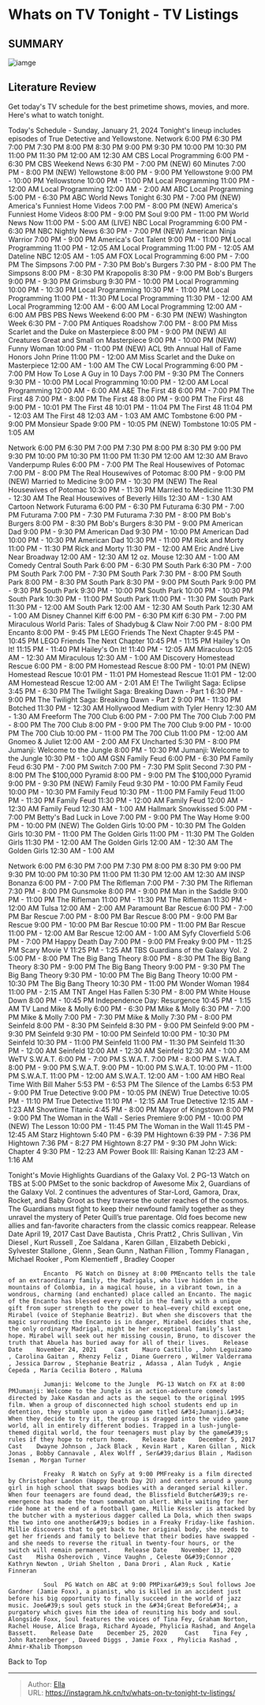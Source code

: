 # Whats on TV Tonight - TV Listings


## SUMMARY 

![iamge](https://static1.srcdn.com/wordpress/wp-content/uploads/2023/11/screenrant-tv-guide.jpg)

## Literature Review

Get today&#39;s TV schedule for the best primetime shows, movies, and more. Here&#39;s what to watch tonight.


 Today&#39;s Schedule - Sunday, January 21, 2024 
Tonight&#39;s lineup includes episodes of True Detective and Yellowstone.
 Network  6:00 PM  6:30 PM  7:00 PM  7:30 PM  8:00 PM  8:30 PM  9:00 PM  9:30 PM  10:00 PM  10:30 PM  11:00 PM  11:30 PM  12:00 AM  12:30 AM   CBS            Local Programming  6:00 PM - 6:30 PM     CBS Weekend News  6:30 PM - 7:00 PM (NEW)     60 Minutes  7:00 PM - 8:00 PM (NEW)     Yellowstone  8:00 PM - 9:00 PM     Yellowstone  9:00 PM - 10:00 PM     Yellowstone  10:00 PM - 11:00 PM     Local Programming  11:00 PM - 12:00 AM     Local Programming  12:00 AM - 2:00 AM      ABC            Local Programming  5:00 PM - 6:30 PM     ABC World News Tonight  6:30 PM - 7:00 PM (NEW)     America&#39;s Funniest Home Videos  7:00 PM - 8:00 PM (NEW)     America&#39;s Funniest Home Videos  8:00 PM - 9:00 PM     Soul  9:00 PM - 11:00 PM     World News Now  11:00 PM - 5:00 AM (LIVE)      NBC            Local Programming  6:00 PM - 6:30 PM     NBC Nightly News  6:30 PM - 7:00 PM (NEW)     American Ninja Warrior  7:00 PM - 9:00 PM     America&#39;s Got Talent  9:00 PM - 11:00 PM     Local Programming  11:00 PM - 12:05 AM     Local Programming  11:00 PM - 12:05 AM     Dateline NBC  12:05 AM - 1:05 AM      FOX            Local Programming  6:00 PM - 7:00 PM     The Simpsons  7:00 PM - 7:30 PM     Bob&#39;s Burgers  7:30 PM - 8:00 PM     The Simpsons  8:00 PM - 8:30 PM     Krapopolis  8:30 PM - 9:00 PM     Bob&#39;s Burgers  9:00 PM - 9:30 PM     Grimsburg  9:30 PM - 10:00 PM     Local Programming  10:00 PM - 10:30 PM     Local Programming  10:30 PM - 11:00 PM     Local Programming  11:00 PM - 11:30 PM     Local Programming  11:30 PM - 12:00 AM     Local Programming  12:00 AM - 6:00 AM     Local Programming  12:00 AM - 6:00 AM      PBS            PBS News Weekend  6:00 PM - 6:30 PM (NEW)     Washington Week  6:30 PM - 7:00 PM     Antiques Roadshow  7:00 PM - 8:00 PM     Miss Scarlet and the Duke on Masterpiece  8:00 PM - 9:00 PM (NEW)     All Creatures Great and Small on Masterpiece  9:00 PM - 10:00 PM (NEW)     Funny Woman  10:00 PM - 11:00 PM (NEW)     ACL 9th Annual Hall of Fame Honors John Prine  11:00 PM - 12:00 AM     Miss Scarlet and the Duke on Masterpiece  12:00 AM - 1:00 AM      The CW            Local Programming  6:00 PM - 7:00 PM     How To Lose A Guy in 10 Days  7:00 PM - 9:30 PM     The Conners  9:30 PM - 10:00 PM     Local Programming  10:00 PM - 12:00 AM     Local Programming  12:00 AM - 6:00 AM      A&amp;E            The First 48  6:00 PM - 7:00 PM     The First 48  7:00 PM - 8:00 PM     The First 48  8:00 PM - 9:00 PM     The First 48  9:00 PM - 10:01 PM     The First 48  10:01 PM - 11:04 PM     The First 48  11:04 PM - 12:03 AM     The First 48  12:03 AM - 1:03 AM      AMC            Tombstone  6:00 PM - 9:00 PM     Monsieur Spade  9:00 PM - 10:05 PM (NEW)     Tombstone  10:05 PM - 1:05 AM      



 Network  6:00 PM  6:30 PM  7:00 PM  7:30 PM  8:00 PM  8:30 PM  9:00 PM  9:30 PM  10:00 PM  10:30 PM  11:00 PM  11:30 PM  12:00 AM  12:30 AM   Bravo            Vanderpump Rules  6:00 PM - 7:00 PM     The Real Housewives of Potomac  7:00 PM - 8:00 PM     The Real Housewives of Potomac  8:00 PM - 9:00 PM (NEW)     Married to Medicine  9:00 PM - 10:30 PM (NEW)     The Real Housewives of Potomac  10:30 PM - 11:30 PM     Married to Medicine  11:30 PM - 12:30 AM     The Real Housewives of Beverly Hills  12:30 AM - 1:30 AM      Cartoon Network            Futurama  6:00 PM - 6:30 PM     Futurama  6:30 PM - 7:00 PM     Futurama  7:00 PM - 7:30 PM     Futurama  7:30 PM - 8:00 PM     Bob&#39;s Burgers  8:00 PM - 8:30 PM     Bob&#39;s Burgers  8:30 PM - 9:00 PM     American Dad  9:00 PM - 9:30 PM     American Dad  9:30 PM - 10:00 PM     American Dad  10:00 PM - 10:30 PM     American Dad  10:30 PM - 11:00 PM     Rick and Morty  11:00 PM - 11:30 PM     Rick and Morty  11:30 PM - 12:00 AM     Eric André Live Near Broadway  12:00 AM - 12:30 AM     12 oz. Mouse  12:30 AM - 1:00 AM      Comedy Central            South Park  6:00 PM - 6:30 PM     South Park  6:30 PM - 7:00 PM     South Park  7:00 PM - 7:30 PM     South Park  7:30 PM - 8:00 PM     South Park  8:00 PM - 8:30 PM     South Park  8:30 PM - 9:00 PM     South Park  9:00 PM - 9:30 PM     South Park  9:30 PM - 10:00 PM     South Park  10:00 PM - 10:30 PM     South Park  10:30 PM - 11:00 PM     South Park  11:00 PM - 11:30 PM     South Park  11:30 PM - 12:00 AM     South Park  12:00 AM - 12:30 AM     South Park  12:30 AM - 1:00 AM      Disney Channel            Kiff  6:00 PM - 6:30 PM     Kiff  6:30 PM - 7:00 PM     Miraculous World Paris: Tales of Shadybug &amp; Claw Noir  7:00 PM - 8:00 PM     Encanto  8:00 PM - 9:45 PM     LEGO Friends The Next Chapter  9:45 PM - 10:45 PM     LEGO Friends The Next Chapter  10:45 PM - 11:15 PM     Hailey&#39;s On It!  11:15 PM - 11:40 PM     Hailey&#39;s On It!  11:40 PM - 12:05 AM     Miraculous  12:05 AM - 12:30 AM     Miraculous  12:30 AM - 1:00 AM      Discovery            Homestead Rescue  6:00 PM - 8:00 PM     Homestead Rescue  8:00 PM - 10:01 PM (NEW)     Homestead Rescue  10:01 PM - 11:01 PM     Homestead Rescue  11:01 PM - 12:00 AM     Homestead Rescue  12:00 AM - 2:01 AM      E!            The Twilight Saga: Eclipse  3:45 PM - 6:30 PM     The Twilight Saga: Breaking Dawn - Part 1  6:30 PM - 9:00 PM     The Twilight Saga: Breaking Dawn - Part 2  9:00 PM - 11:30 PM     Botched  11:30 PM - 12:30 AM     Hollywood Medium with Tyler Henry  12:30 AM - 1:30 AM      Freeform            The 700 Club  6:00 PM - 7:00 PM     The 700 Club  7:00 PM - 8:00 PM     The 700 Club  8:00 PM - 9:00 PM     The 700 Club  9:00 PM - 10:00 PM     The 700 Club  10:00 PM - 11:00 PM     The 700 Club  11:00 PM - 12:00 AM     Gnomeo &amp; Juliet  12:00 AM - 2:00 AM      FX            Uncharted  5:30 PM - 8:00 PM     Jumanji: Welcome to the Jungle  8:00 PM - 10:30 PM     Jumanji: Welcome to the Jungle  10:30 PM - 1:00 AM      GSN            Family Feud  6:00 PM - 6:30 PM     Family Feud  6:30 PM - 7:00 PM     Switch  7:00 PM - 7:30 PM     Split Second  7:30 PM - 8:00 PM     The $100,000 Pyramid  8:00 PM - 9:00 PM     The $100,000 Pyramid  9:00 PM - 9:30 PM (NEW)     Family Feud  9:30 PM - 10:00 PM     Family Feud  10:00 PM - 10:30 PM     Family Feud  10:30 PM - 11:00 PM     Family Feud  11:00 PM - 11:30 PM     Family Feud  11:30 PM - 12:00 AM     Family Feud  12:00 AM - 12:30 AM     Family Feud  12:30 AM - 1:00 AM      Hallmark            Snowkissed  5:00 PM - 7:00 PM     Betty&#39;s Bad Luck in Love  7:00 PM - 9:00 PM     The Way Home  9:00 PM - 10:00 PM (NEW)     The Golden Girls  10:00 PM - 10:30 PM     The Golden Girls  10:30 PM - 11:00 PM     The Golden Girls  11:00 PM - 11:30 PM     The Golden Girls  11:30 PM - 12:00 AM     The Golden Girls  12:00 AM - 12:30 AM     The Golden Girls  12:30 AM - 1:00 AM      






 Network  6:00 PM  6:30 PM  7:00 PM  7:30 PM  8:00 PM  8:30 PM  9:00 PM  9:30 PM  10:00 PM  10:30 PM  11:00 PM  11:30 PM  12:00 AM  12:30 AM   INSP            Bonanza  6:00 PM - 7:00 PM     The Rifleman  7:00 PM - 7:30 PM     The Rifleman  7:30 PM - 8:00 PM     Gunsmoke  8:00 PM - 9:00 PM     Man in the Saddle  9:00 PM - 11:00 PM     The Rifleman  11:00 PM - 11:30 PM     The Rifleman  11:30 PM - 12:00 AM     Tulsa  12:00 AM - 2:00 AM      Paramount            Bar Rescue  6:00 PM - 7:00 PM     Bar Rescue  7:00 PM - 8:00 PM     Bar Rescue  8:00 PM - 9:00 PM     Bar Rescue  9:00 PM - 10:00 PM     Bar Rescue  10:00 PM - 11:00 PM     Bar Rescue  11:00 PM - 12:00 AM     Bar Rescue  12:00 AM - 1:00 AM      Syfy            Cloverfield  5:06 PM - 7:00 PM     Happy Death Day  7:00 PM - 9:00 PM     Freaky  9:00 PM - 11:25 PM     Scary Movie V  11:25 PM - 1:25 AM      TBS            Guardians of the Galaxy Vol. 2  5:00 PM - 8:00 PM     The Big Bang Theory  8:00 PM - 8:30 PM     The Big Bang Theory  8:30 PM - 9:00 PM     The Big Bang Theory  9:00 PM - 9:30 PM     The Big Bang Theory  9:30 PM - 10:00 PM     The Big Bang Theory  10:00 PM - 10:30 PM     The Big Bang Theory  10:30 PM - 11:00 PM     Wonder Woman 1984  11:00 PM - 2:15 AM      TNT            Angel Has Fallen  5:30 PM - 8:00 PM     White House Down  8:00 PM - 10:45 PM     Independence Day: Resurgence  10:45 PM - 1:15 AM      TV Land            Mike &amp; Molly  6:00 PM - 6:30 PM     Mike &amp; Molly  6:30 PM - 7:00 PM     Mike &amp; Molly  7:00 PM - 7:30 PM     Mike &amp; Molly  7:30 PM - 8:00 PM     Seinfeld  8:00 PM - 8:30 PM     Seinfeld  8:30 PM - 9:00 PM     Seinfeld  9:00 PM - 9:30 PM     Seinfeld  9:30 PM - 10:00 PM     Seinfeld  10:00 PM - 10:30 PM     Seinfeld  10:30 PM - 11:00 PM     Seinfeld  11:00 PM - 11:30 PM     Seinfeld  11:30 PM - 12:00 AM     Seinfeld  12:00 AM - 12:30 AM     Seinfeld  12:30 AM - 1:00 AM      WeTV            S.W.A.T.  6:00 PM - 7:00 PM     S.W.A.T.  7:00 PM - 8:00 PM     S.W.A.T.  8:00 PM - 9:00 PM     S.W.A.T.  9:00 PM - 10:00 PM     S.W.A.T.  10:00 PM - 11:00 PM     S.W.A.T.  11:00 PM - 12:00 AM     S.W.A.T.  12:00 AM - 1:00 AM      HBO            Real Time With Bill Maher  5:53 PM - 6:53 PM     The Silence of the Lambs  6:53 PM - 9:00 PM     True Detective  9:00 PM - 10:05 PM (NEW)     True Detective  10:05 PM - 11:10 PM     True Detective  11:10 PM - 12:15 AM     True Detective  12:15 AM - 1:23 AM      Showtime            Titanic  4:45 PM - 8:00 PM     Mayor of Kingstown  8:00 PM - 9:00 PM     The Woman in the Wall - Series Premiere  9:00 PM - 10:00 PM (NEW)     The Lesson  10:00 PM - 11:45 PM     The Woman in the Wall  11:45 PM - 12:45 AM      Starz            Hightown  5:40 PM - 6:39 PM     Hightown  6:39 PM - 7:36 PM     Hightown  7:36 PM - 8:27 PM     Hightown  8:27 PM - 9:30 PM     John Wick: Chapter 4  9:30 PM - 12:23 AM     Power Book III: Raising Kanan  12:23 AM - 1:16 AM      





 Tonight&#39;s Movie Highlights 
              Guardians of the Galaxy Vol. 2  PG-13 Watch on TBS at 5:00 PMSet to the sonic backdrop of Awesome Mix 2, Guardians of the Galaxy Vol. 2 continues the adventures of Star-Lord, Gamora, Drax, Rocket, and Baby Groot as they traverse the outer reaches of the cosmos. The Guardians must fight to keep their newfound family together as they unravel the mystery of Peter Quill’s true parentage. Old foes become new allies and fan-favorite characters from the classic comics reappear.    Release Date    April 19, 2017     Cast    Dave Bautista , ​Chris Pratt2 , Chris Sullivan , Vin Diesel , Kurt Russell , Zoe Saldana , Karen Gillan , Elizabeth Debicki , Sylvester Stallone , Glenn   , Sean Gunn , Nathan Fillion , Tommy Flanagan , Michael Rooker , Pom Klementieff , Bradley Cooper      




              Encanto  PG Watch on Disney at 8:00 PMEncanto tells the tale of an extraordinary family, the Madrigals, who live hidden in the mountains of Colombia, in a magical house, in a vibrant town, in a wondrous, charming (and enchanted) place called an Encanto. The magic of the Encanto has blessed every child in the family with a unique gift from super strength to the power to heal—every child except one, Mirabel (voice of Stephanie Beatriz). But when she discovers that the magic surrounding the Encanto is in danger, Mirabel decides that she, the only ordinary Madrigal, might be her exceptional family’s last hope. Mirabel will seek out her missing cousin, Bruno, to discover the truth that Abuela has buried away for all of their lives.    Release Date    November 24, 2021     Cast    Mauro Castillo , John Leguizamo , Carolina Gaitan , Rhenzy Feliz , Diane Guerrero , Wilmer Valderrama , Jessica Darrow , Stephanie Beatriz , Adassa , Alan Tudyk , Angie Cepeda , María Cecilia Botero , Maluma      

              Jumanji: Welcome to the Jungle  PG-13 Watch on FX at 8:00 PMJumanji: Welcome to the Jungle is an action-adventure comedy directed by Jake Kasdan and acts as the sequel to the original 1995 film. When a group of disconnected high school students end up in detention, they stumble upon a video game titled &#34;Jumanji.&#34; When they decide to try it, the group is dragged into the video game world, all in entirely different bodies. Trapped in a lush-jungle-themed digital world, the four teenagers must play by the game&#39;s rules if they hope to return home.    Release Date    December 5, 2017     Cast    Dwayne Johnson , Jack Black , Kevin Hart , Karen Gillan , Nick Jonas , Bobby Cannavale , Alex Wolff , Ser&#39;darius Blain , Madison Iseman , Morgan Turner      

              Freaky  R Watch on SyFy at 9:00 PMFreaky is a film directed by Christopher Landon (Happy Death Day 2U) and centers around a young girl in high school that swaps bodies with a deranged serial killer. When four teenagers are found dead, the Blissfield Butcher&#39;s re-emergence has made the town somewhat on alert. While waiting for her ride home at the end of a football game, Millie Kessler is attacked by the butcher with a mysterious dagger called La Dola, which then swaps the two into one another&#39;s bodies in a Freaky Friday-like fashion. Millie discovers that to get back to her original body, she needs to get her friends and family to believe that their bodies have swapped - and she needs to reverse the ritual in twenty-four hours, or the switch will remain permanent.    Release Date    November 13, 2020     Cast    Misha Osherovich , Vince Vaughn , Celeste O&#39;Connor , Kathryn Newton , Uriah Shelton , Dana Drori , Alan Ruck , Katie Finneran      

              Soul  PG Watch on ABC at 9:00 PMPixar&#39;s Soul follows Joe Gardner (Jamie Foxx), a pianist, who is killed in an accident just before his big opportunity to finally succeed in the world of jazz music. Joe&#39;s soul gets stuck in the &#34;Great Before&#34;, a purgatory which gives him the idea of reuniting his body and soul. Alongside Foxx, Soul features the voices of Tina Fey, Graham Norton, Rachel House, Alice Braga, Richard Ayoade, Phylicia Rashad, and Angela Bassett.    Release Date    December 25, 2020     Cast    Tina Fey , John Ratzenberger , Daveed Diggs , Jamie Foxx , Phylicia Rashad , Ahmir-Khalib Thompson      

Back to Top



---

> Author: [Ella](https://instagram.hk.cn/)  
> URL: https://instagram.hk.cn/tv/whats-on-tv-tonight-tv-listings/  

